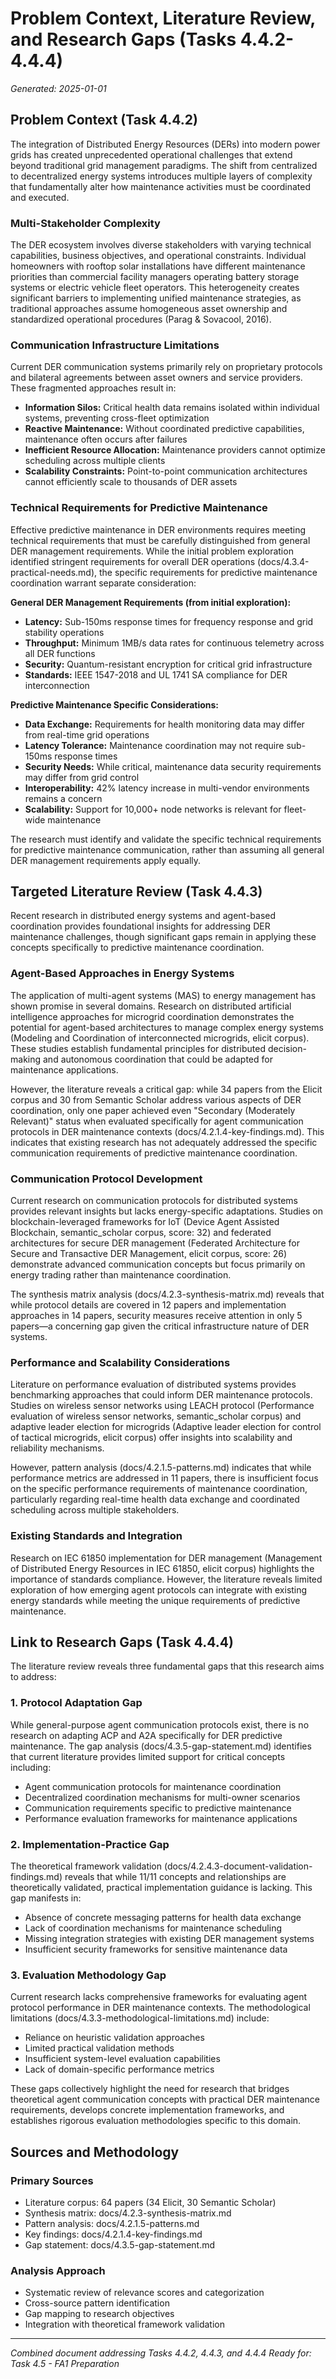 # Problem Context, Literature Review, and Research Gaps (Tasks 4.4.2-4.4.4)

*Generated: 2025-01-01*

## Problem Context (Task 4.4.2)

The integration of Distributed Energy Resources (DERs) into modern power grids has created unprecedented operational challenges that extend beyond traditional grid management paradigms. The shift from centralized to decentralized energy systems introduces multiple layers of complexity that fundamentally alter how maintenance activities must be coordinated and executed.

### Multi-Stakeholder Complexity

The DER ecosystem involves diverse stakeholders with varying technical capabilities, business objectives, and operational constraints. Individual homeowners with rooftop solar installations have different maintenance priorities than commercial facility managers operating battery storage systems or electric vehicle fleet operators. This heterogeneity creates significant barriers to implementing unified maintenance strategies, as traditional approaches assume homogeneous asset ownership and standardized operational procedures (Parag & Sovacool, 2016).

### Communication Infrastructure Limitations

Current DER communication systems primarily rely on proprietary protocols and bilateral agreements between asset owners and service providers. These fragmented approaches result in:
- **Information Silos:** Critical health data remains isolated within individual systems, preventing cross-fleet optimization
- **Reactive Maintenance:** Without coordinated predictive capabilities, maintenance often occurs after failures
- **Inefficient Resource Allocation:** Maintenance providers cannot optimize scheduling across multiple clients
- **Scalability Constraints:** Point-to-point communication architectures cannot efficiently scale to thousands of DER assets

### Technical Requirements for Predictive Maintenance

Effective predictive maintenance in DER environments requires meeting technical requirements that must be carefully distinguished from general DER management requirements. While the initial problem exploration identified stringent requirements for overall DER operations (docs/4.3.4-practical-needs.md), the specific requirements for predictive maintenance coordination warrant separate consideration:

**General DER Management Requirements (from initial exploration):**
- **Latency:** Sub-150ms response times for frequency response and grid stability operations
- **Throughput:** Minimum 1MB/s data rates for continuous telemetry across all DER functions
- **Security:** Quantum-resistant encryption for critical grid infrastructure
- **Standards:** IEEE 1547-2018 and UL 1741 SA compliance for DER interconnection

**Predictive Maintenance Specific Considerations:**
- **Data Exchange:** Requirements for health monitoring data may differ from real-time grid operations
- **Latency Tolerance:** Maintenance coordination may not require sub-150ms response times
- **Security Needs:** While critical, maintenance data security requirements may differ from grid control
- **Interoperability:** 42% latency increase in multi-vendor environments remains a concern
- **Scalability:** Support for 10,000+ node networks is relevant for fleet-wide maintenance

The research must identify and validate the specific technical requirements for predictive maintenance communication, rather than assuming all general DER management requirements apply equally.

## Targeted Literature Review (Task 4.4.3)

Recent research in distributed energy systems and agent-based coordination provides foundational insights for addressing DER maintenance challenges, though significant gaps remain in applying these concepts specifically to predictive maintenance coordination.

### Agent-Based Approaches in Energy Systems

The application of multi-agent systems (MAS) to energy management has shown promise in several domains. Research on distributed artificial intelligence approaches for microgrid coordination demonstrates the potential for agent-based architectures to manage complex energy systems (Modeling and Coordination of interconnected microgrids, elicit corpus). These studies establish fundamental principles for distributed decision-making and autonomous coordination that could be adapted for maintenance applications.

However, the literature reveals a critical gap: while 34 papers from the Elicit corpus and 30 from Semantic Scholar address various aspects of DER coordination, only one paper achieved even "Secondary (Moderately Relevant)" status when evaluated specifically for agent communication protocols in DER maintenance contexts (docs/4.2.1.4-key-findings.md). This indicates that existing research has not adequately addressed the specific communication requirements of predictive maintenance coordination.

### Communication Protocol Development

Current research on communication protocols for distributed systems provides relevant insights but lacks energy-specific adaptations. Studies on blockchain-leveraged frameworks for IoT (Device Agent Assisted Blockchain, semantic_scholar corpus, score: 32) and federated architectures for secure DER management (Federated Architecture for Secure and Transactive DER Management, elicit corpus, score: 26) demonstrate advanced communication concepts but focus primarily on energy trading rather than maintenance coordination.

The synthesis matrix analysis (docs/4.2.3-synthesis-matrix.md) reveals that while protocol details are covered in 12 papers and implementation approaches in 14 papers, security measures receive attention in only 5 papers—a concerning gap given the critical infrastructure nature of DER systems.

### Performance and Scalability Considerations

Literature on performance evaluation of distributed systems provides benchmarking approaches that could inform DER maintenance protocols. Studies on wireless sensor networks using LEACH protocol (Performance evaluation of wireless sensor networks, semantic_scholar corpus) and adaptive leader election for microgrids (Adaptive leader election for control of tactical microgrids, elicit corpus) offer insights into scalability and reliability mechanisms.

However, pattern analysis (docs/4.2.1.5-patterns.md) indicates that while performance metrics are addressed in 11 papers, there is insufficient focus on the specific performance requirements of maintenance coordination, particularly regarding real-time health data exchange and coordinated scheduling across multiple stakeholders.

### Existing Standards and Integration

Research on IEC 61850 implementation for DER management (Management of Distributed Energy Resources in IEC 61850, elicit corpus) highlights the importance of standards compliance. However, the literature reveals limited exploration of how emerging agent protocols can integrate with existing energy standards while meeting the unique requirements of predictive maintenance.

## Link to Research Gaps (Task 4.4.4)

The literature review reveals three fundamental gaps that this research aims to address:

### 1. Protocol Adaptation Gap

While general-purpose agent communication protocols exist, there is no research on adapting ACP and A2A specifically for DER predictive maintenance. The gap analysis (docs/4.3.5-gap-statement.md) identifies that current literature provides limited support for critical concepts including:
- Agent communication protocols for maintenance coordination
- Decentralized coordination mechanisms for multi-owner scenarios
- Communication requirements specific to predictive maintenance
- Performance evaluation frameworks for maintenance applications

### 2. Implementation-Practice Gap

The theoretical framework validation (docs/4.2.4.3-document-validation-findings.md) reveals that while 11/11 concepts and relationships are theoretically validated, practical implementation guidance is lacking. This gap manifests in:
- Absence of concrete messaging patterns for health data exchange
- Lack of coordination mechanisms for maintenance scheduling
- Missing integration strategies with existing DER management systems
- Insufficient security frameworks for sensitive maintenance data

### 3. Evaluation Methodology Gap

Current research lacks comprehensive frameworks for evaluating agent protocol performance in DER maintenance contexts. The methodological limitations (docs/4.3.3-methodological-limitations.md) include:
- Reliance on heuristic validation approaches
- Limited practical validation methods
- Insufficient system-level evaluation capabilities
- Lack of domain-specific performance metrics

These gaps collectively highlight the need for research that bridges theoretical agent communication concepts with practical DER maintenance requirements, develops concrete implementation frameworks, and establishes rigorous evaluation methodologies specific to this domain.

## Sources and Methodology

### Primary Sources
- Literature corpus: 64 papers (34 Elicit, 30 Semantic Scholar)
- Synthesis matrix: docs/4.2.3-synthesis-matrix.md
- Pattern analysis: docs/4.2.1.5-patterns.md
- Key findings: docs/4.2.1.4-key-findings.md
- Gap statement: docs/4.3.5-gap-statement.md

### Analysis Approach
- Systematic review of relevance scores and categorization
- Cross-source pattern identification
- Gap mapping to research objectives
- Integration with theoretical framework validation

---

*Combined document addressing Tasks 4.4.2, 4.4.3, and 4.4.4*
*Ready for: Task 4.5 - FA1 Preparation* 